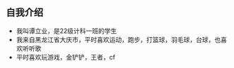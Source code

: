 ## 自我介绍
- 我叫谭立业，是22级计科一班的学生
- 我来自黑龙江省大庆市，平时喜欢运动，跑步，打篮球，羽毛球，台球，也喜欢听听歌
- 平时喜欢玩游戏，金铲铲，王者，cf

<!---
liyetan/liyetan is a ✨ special ✨ repository because its `README.md` (this file) appears on your GitHub profile.
You can click the Preview link to take a look at your changes.
--->
